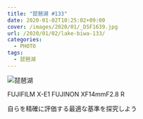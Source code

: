 ```yaml
---
title: "琵琶湖 #133"
date: 2020-01-02T10:25:02+09:00
cover: /images/2020/01/_DSF1639.jpg
url: /2020/01/02/lake-biwa-133/
categories:
  - PHOTO
tags:
  - 琵琶湖
---
```


![琵琶湖](/images/2020/01/_DSF1640.jpg "琵琶湖")

FUJIFILM X-E1 FUJINON XF14mmF2.8 R

自らを精確に評価する最適な基準を探究しよう
